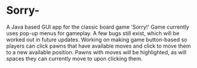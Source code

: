 # Sorry-
A Java based GUI app for the classic board game 'Sorry!'
Game currently uses pop-up menus for gameplay.
A few bugs still exist, which will be worked out in future updates.
Working on making game button-based so players can click pawns that have available moves and click to move them to a new available position. Pawns with moves will be highlighted, as will spaces they can currently move to upon clicking them.
